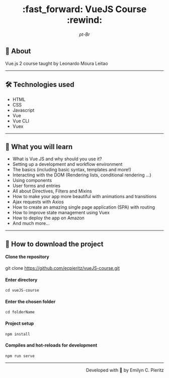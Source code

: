 <h1 align = "center"> :fast_forward: VueJS Course :rewind: </h1>
<h6 align = "center"> pt-Br </h6>

## 📖 About
<p>Vue.js 2 course taught by Leonardo Moura Leitao
</p>

---

## 🛠 Technologies used
- HTML
- CSS
- Javascript
- Vue
- Vue CLI
- Vuex

---

## 📌 What you will learn
- What is Vue JS and why should you use it?
- Setting up a development and workflow environment
- The basics (including basic syntax, templates and more!)
- Interacting with the DOM (Rendering lists, conditional rendering ...)
- Using components
- User forms and entries
- All about Directives, Filters and Mixins
- How to make your app more beautiful with animations and transitions
- Ajax requests with Axios
- How to create an amazing single page application (SPA) with routing
- How to improve state management using Vuex
- How to deploy the app on Amazon
- And much more…

---

## 🚀 How to download the project
#### Clone the repository
git clone https://github.com/ecpieritz/vueJS-course.git

#### Enter directory
`cd vueJS-course`

#### Enter the chosen folder
`cd folderName`

#### Project setup
```
npm install
```

#### Compiles and hot-reloads for development
```
npm run serve
```

---
<p align = "right">Developed with 💙 by Emilyn C. Pieritz</p>
